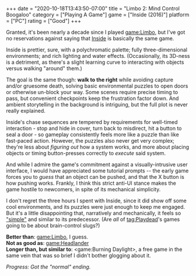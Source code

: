 +++
date = "2020-10-18T13:43:50-07:00"
title = "Limbo 2: Mind Control Boogaloo"
category = ["Playing A Game"]
game = ["Inside (2016)"]
platform = ["PC"]
rating = ["Good"]
+++

Granted, it's been nearly a decade since I played <game:Limbo>, but I've got no reservations against saying that [Inside](game:Inside (2016)) is basically the same game.

Inside is prettier, sure, with a polychromatic palette; fully three-dimensional environments; and rich lighting and water effects.  (Occasionally, its 3D-ness is a detriment, as there's a slight learning curve to interacting with objects versus walking "around" them.)

The goal is the same though: <b>walk to the right</b> while avoiding capture and/or gruesome death, solving basic environmental puzzles to open doors or otherwise un-block your way.  Some scenes require precise timing to pass, but convenient checkpoints keep the frustration factor down.  And ambient storytelling in the background is intriguing, but the full plot is never really explained.

Inside's chase sequences are tempered by requirements for well-timed interaction - stop and hide in cover, turn back to misdirect, hit a button to seal a door - so gameplay consistently feels more like a puzzle than like fast-paced action.  However, the puzzles also never get very complex; they're less about <i>figuring out</i> how a system works, and more about placing objects or timing button-presses correctly to <i>execute</i> said system.

And while I admire the game's commitment against a visually-intrusive user interface, I would have appreciated some tutorial prompts -- the early game forces you to <i>guess</i> that an object can be pushed, and that the X button is how pushing works.  Frankly, I think this strict anti-UI stance makes the game hostile to newcomers, in spite of its mechanical simplicity.

I don't regret the three hours I spent with Inside, since it did show off some cool environments, and its puzzles were just enough to keep me engaged.  But it's a little disappointing that, narratively and mechanically, it feels so ["simple"](%site.BaseURL%2011/02/02/limbo-3/) and similar to its predecessor.  (Are <i>all</i> of <tag:Playdead>'s games going to be about brain-control slugs?)

<b>Better than</b>: <game:Limbo>, I guess.  
<b>Not as good as</b>: <game:Headlander>  
<b>Longer than, but similar to</b>: <game:Burning Daylight>, a free game in the same vein that was so brief I didn't bother glogging about it.

<i>Progress: Got the "normal" ending.</i>
